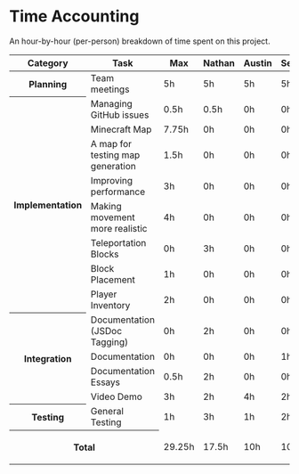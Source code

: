 # Time Accounting

An hour-by-hour (per-person) breakdown of time spent on this project.

<table>
    <thead>
        <tr>
            <th>Category</th>
            <th>Task</th>
            <th>Max</th>
            <th>Nathan</th>
            <th>Austin</th>
            <th>Sebastian</th>
            <th>Zach</th>
        </tr>
    </thead>
    <tbody>
        <tr>
            <th rowspan=1>Planning</th>
            <td>Team meetings</td>
            <td>5h</td>
            <td>5h</td>
            <td>5h</td>
            <td>5h</td>
            <td>5h</td>
        </tr>
        <tr>
            <th rowspan=8>Implementation</th>
            <td>Managing GitHub issues</td>
            <td>0.5h</td>
            <td>0.5h</td>
            <td>0h</td>
            <td>0h</td>
            <td>0h</td>
        </tr>
        <tr>
            <td>Minecraft Map</td>
            <td>7.75h</td>
            <td>0h</td>
            <td>0h</td>
            <td>0h</td>
            <td>0h</td>
        </tr>
        <tr>
            <td>A map for testing map generation</td>
            <td>1.5h</td>
            <td>0h</td>
            <td>0h</td>
            <td>0h</td>
            <td>0h</td>
        </tr>
        <tr>
            <td>Improving performance</td>
            <td>3h</td>
            <td>0h</td>
            <td>0h</td>
            <td>0h</td>
            <td>0h</td>
        </tr>
        <tr>
            <td>Making movement more realistic</td>
            <td>4h</td>
            <td>0h</td>
            <td>0h</td>
            <td>0h</td>
            <td>0h</td>
        </tr>
        <tr>
            <td>Teleportation Blocks</td>
            <td>0h</td>
            <td>3h</td>
            <td>0h</td>
            <td>0h</td>
            <td>0h</td>
        </tr>
        <tr>
            <td>Block Placement</td>
            <td>1h</td>
            <td>0h</td>
            <td>0h</td>
            <td>0h</td>
            <td>0h</td>
        </tr>
        <tr>
            <td>Player Inventory</td>
            <td>2h</td>
            <td>0h</td>
            <td>0h</td>
            <td>0h</td>
            <td>0h</td>
        </tr>
        <tr>
            <th rowspan=4>Integration</th>
            <td>Documentation (JSDoc Tagging)</td>
            <td>0h</td>
            <td>2h</td>
            <td>0h</td>
            <td>0h</td>
            <td>0h</td>
        </tr>
        <tr>
            <td>Documentation</td>
            <td>0h</td>
            <td>0h</td>
            <td>0h</td>
            <td>1h</td>
            <td>0h</td>
        </tr>
        <tr>
            <td>Documentation Essays</td>
            <td>0.5h</td>
            <td>2h</td>
            <td>0h</td>
            <td>0h</td>
            <td>3h</td>
        </tr>
        <tr>
            <td>Video Demo</td>
            <td>3h</td>
            <td>2h</td>
            <td>4h</td>
            <td>2h</td>
            <td>2h</td>
        </tr>
        <tr>
            <th rowspan=1>Testing</th>
            <td>General Testing</td>
            <td>1h</td>
            <td>3h</td>
            <td>1h</td>
            <td>2h</td>
            <td>1h</td>
        </tr>
        <tr>
            <th colspan=2>

Total

</th>
            <td>29.25h</td>
            <td>17.5h</td>
            <td>10h</td>
            <td>10h</td>
            <td>11h</td>
        </tr>
    </tbody>
</table>
